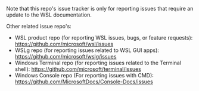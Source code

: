 Note that this repo's issue tracker is only for reporting issues that require an update to the WSL documentation.

Other related issue repo's:

* WSL product repo (for reporting WSL issues, bugs, or feature requests): https://github.com/microsoft/wsl/issues
* WSLg repo (for reporting issues related to WSL GUI apps): https://github.com/microsoft/wslg/issues
* Windows Terminal repo (for reporting issues related to the Terminal shell): https://github.com/microsoft/terminal/issues
* Windows Console repo (For reporting issues with CMD): https://github.com/MicrosoftDocs/Console-Docs/issues
